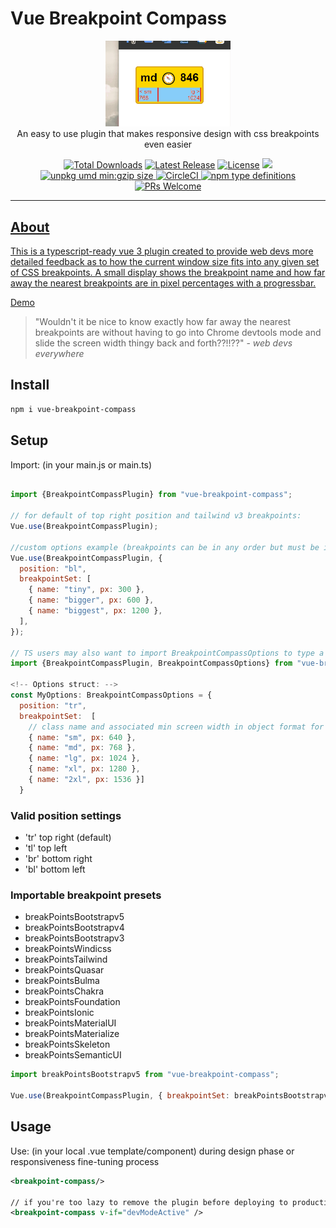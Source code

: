 # Vue Breakpoint Compass

<p align="center">
    <a href="https://github.com/schbz/vue-breakpoint-compass" target="_blank">
      <img width="200" src="https://raw.githubusercontent.com/schbz/vue-breakpoint-compass/master/docs/Animation.gif" alt="Example image">
    </a>
    <br>
    An easy to use plugin that makes responsive design with css breakpoints even easier
</p>

<p align="center">
    <a href="https://www.npmjs.com/package/vue-breakpoint-compass"><img src="https://img.shields.io/npm/dt/vue-breakpoint-compass.svg" alt="Total Downloads"></a>
    <a href="https://github.com/schbz/vue-breakpoint-compass/releases"><img src="https://img.shields.io/npm/v/vue-breakpoint-compass.svg" alt="Latest Release"></a>
    <a href="https://github.com/schbz/vue-breakpoint-compass/blob/master/LICENSE.MD"><img src="https://img.shields.io/npm/l/vue-breakpoint-compass.svg" alt="License"></a>
    <img src="https://img.shields.io/badge/dependencies-1-brightgreen.svg" />
    <a href="https://unpkg.com/vue-breakpoint-compass"><img src="https://img.badgesize.io/https://unpkg.com/vue-breakpoint-compass.svg?compression=gzip&label=umd:minzip" alt="unpkg umd min:gzip size"</a>
    <a href="https://circleci.com/gh/schbz/vue-breakpoint-compass/tree/master"><img src="https://circleci.com/gh/schbz/vue-breakpoint-compass/tree/master.svg?style=svg" alt="CircleCI"</a>
    <a href="https://github.com/schbz/vue-breakpoint-compass/tree/master/src/types"><img src="https://img.shields.io/npm/types/vue-breakpoint-compass.svg?style=popout" alt="npm type definitions"</a>
    <a href="https://makeapullrequest.com"><img src="https://img.shields.io/badge/PRs-welcome-brightgreen.svg?style=flat-square" alt="PRs Welcome"</a>
</p>

---

## About

This is a typescript-ready vue 3 plugin created to provide web devs more detailed feedback as to how the current window size fits into any given set of CSS breakpoints. A small display shows the breakpoint name and how far away the nearest breakpoints are in pixel percentages with a progressbar.

[Demo](https://skylrs.com/apps/vbcdemo)

> "Wouldn't it be nice to know exactly how far away the nearest breakpoints are without having to go into Chrome devtools mode and slide the screen width thingy back and forth??!!??" - _web devs everywhere_

## Install

```bash
npm i vue-breakpoint-compass
```

## Setup

Import: (in your main.js or main.ts)

```javascript

import {BreakpointCompassPlugin} from "vue-breakpoint-compass";

// for default of top right position and tailwind v3 breakpoints:
Vue.use(BreakpointCompassPlugin);

//custom options example (breakpoints can be in any order but must be in correct object array format)
Vue.use(BreakpointCompassPlugin, {
  position: "bl",
  breakpointSet: [
    { name: "tiny", px: 300 },
    { name: "bigger", px: 600 },
    { name: "biggest", px: 1200 },
  ],
});

// TS users may also want to import BreakpointCompassOptions to type a custom option object.
import {BreakpointCompassPlugin, BreakpointCompassOptions} from "vue-breakpoint-compass";

<!-- Options struct: -->
const MyOptions: BreakpointCompassOptions = {
  position: "tr",
  breakpointSet:  [
    // class name and associated min screen width in object format for each breakpoint
    { name: "sm", px: 640 },
    { name: "md", px: 768 },
    { name: "lg", px: 1024 },
    { name: "xl", px: 1280 },
    { name: "2xl", px: 1536 }]
  }
```

### Valid position settings

- 'tr' top right (default)
- 'tl' top left
- 'br' bottom right
- 'bl' bottom left

### Importable breakpoint presets

- breakPointsBootstrapv5
- breakPointsBootstrapv4
- breakPointsBootstrapv3
- breakPointsWindicss
- breakPointsTailwind
- breakPointsQuasar
- breakPointsBulma
- breakPointsChakra
- breakPointsFoundation
- breakPointsIonic
- breakPointsMaterialUI
- breakPointsMaterialize
- breakPointsSkeleton
- breakPointsSemanticUI

```javascript
import breakPointsBootstrapv5 from "vue-breakpoint-compass";

Vue.use(BreakpointCompassPlugin, { breakpointSet: breakPointsBootstrapv5 });
```

## Usage

Use: (in your local .vue template/component) during design phase or responsiveness fine-tuning process

```xml
<breakpoint-compass/>

// if you're too lazy to remove the plugin before deploying to production you could always use conditional rendering to show only during development
<breakpoint-compass v-if="devModeActive" />

```
